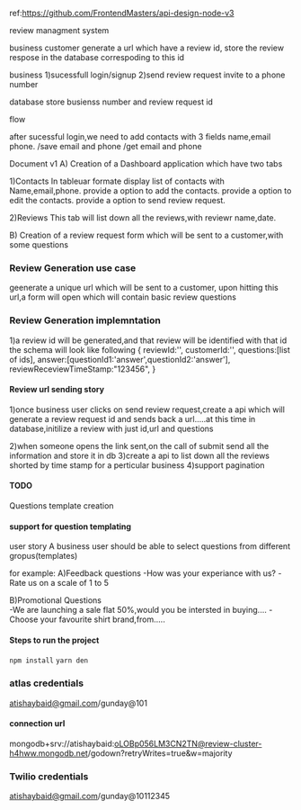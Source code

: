 ref:https://github.com/FrontendMasters/api-design-node-v3



review managment system


business customer
generate a url which have a review id,
store the review respose in the database correspoding to this id



business 
1)sucessfull login/signup
2)send review request invite to a phone number

database 
store busienss number and review request id


flow

after sucessful login,we need to add contacts
with 3 fields name,email phone.
/save email and phone
/get email and phone



Document v1
A) Creation of a Dashboard application which have two tabs

1)Contacts 
 In tableuar formate display list of contacts with Name,email,phone.
 provide a option to add the contacts.
 provide a option to edit the contacts.
 provide a option to send review  request.

2)Reviews
 This tab will list down all the reviews,with reviewr name,date.


B) Creation of a review request form which will be sent to a customer,with some questions


### Review Generation use case
geenerate a unique url which will be sent to a customer,
upon hitting this url,a form will open which will contain basic review questions


### Review Generation  implemntation
1)a review id will be generated,and that review will be identified with that id
the schema will look like following
{
    reviewId:'',
    customerId:'',
    questions:[list of ids],
    answer:[questionId1:'answer',questionId2:'answer'],
    reviewReceviewTimeStamp:"123456",
}


#### Review url sending story
1)once business user clicks on send review request,create a api which will generate a review request id and sends back a url.....at this time in database,initilize a review with just id,url and questions

2)when someone opens the link sent,on the call of submit send all the information and store it in db
3)create a api to list down all the reviews shorted by time stamp for a perticular business
4)support pagination 



#### TODO
Questions template creation



 #### support for question templating
 user story
 A business user should be able to select questions from different gropus(templates)

 for example:
 A)Feedback questions
-How  was your experiance with us?
-Rate us on a scale of 1 to 5


 B)Promotional Questions   
-We are launching a sale flat 50%,would you be intersted in buying....
-Choose your favourite shirt brand,from.....





#### Steps to run the project
`npm install`
`yarn den`




### atlas credentials
atishaybaid@gmail.com/gunday@101


#### connection url
mongodb+srv://atishaybaid:oLOBp056LM3CN2TN@review-cluster-h4hww.mongodb.net/godown?retryWrites=true&w=majority


### Twilio credentials
atishaybaid@gmail.com/gunday@10112345













